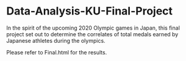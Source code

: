 # Data-Analysis-KU-Final-Project

In the spirit of the upcoming 2020 Olympic games in Japan, this final project set out to determine the correlates of total medals earned by Japanese athletes during the olympics.

Please refer to Final.html for the results.
